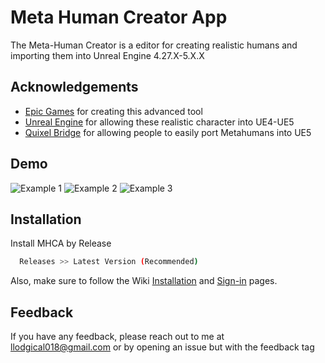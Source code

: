 
# Meta Human Creator App

The Meta-Human Creator is a editor for creating realistic humans and importing them into Unreal Engine 4.27.X-5.X.X



## Acknowledgements

 - [Epic Games](https://www.epicgames.com) for creating this advanced tool
 - [Unreal Engine](https://unrealengine.com) for allowing these realistic character into UE4-UE5
 - [Quixel Bridge](https://www.quixel.com) for allowing people to easily port Metahumans into UE5


## Demo

![Example 1](https://github.com/Physix-Physix/Meta-Human-Creator/blob/main/Example1.gif) ![Example 2](https://github.com/Physix-Physix/Meta-Human-Creator/blob/main/Example2.gif) ![Example 3](https://github.com/Physix-Physix/Meta-Human-Creator/blob/main/Example3.gif)


## Installation

Install MHCA by Release

```bash
  Releases >> Latest Version (Recommended)
```
Also, make sure to follow the Wiki [Installation](https://github.com/Physix-Physix/Meta-Human-Creator-App/wiki/Installation) and [Sign-in](https://github.com/Physix-Physix/Meta-Human-Creator-App/wiki/Installation) pages.
    
## Feedback

If you have any feedback, please reach out to me at llodgical018@gmail.com or by opening an issue but with the feedback tag
